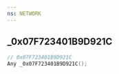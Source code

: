 ```yaml
---
ns: NETWORK
---
```

## _0x07F723401B9D921C

```c
// 0x07F723401B9D921C
Any _0x07F723401B9D921C();
```

